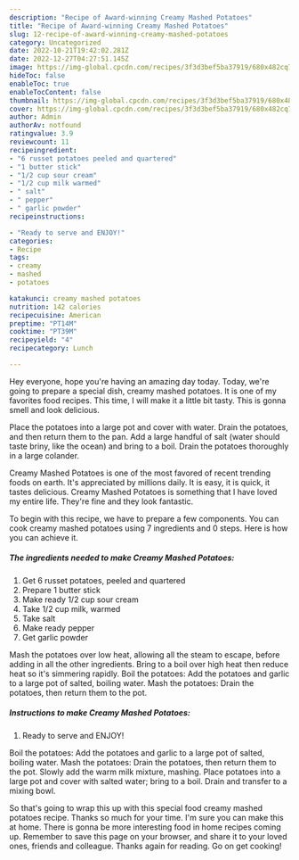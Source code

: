 ```yaml
---
description: "Recipe of Award-winning Creamy Mashed Potatoes"
title: "Recipe of Award-winning Creamy Mashed Potatoes"
slug: 12-recipe-of-award-winning-creamy-mashed-potatoes
category: Uncategorized
date: 2022-10-21T19:42:02.281Z
date: 2022-12-27T04:27:51.145Z
image: https://img-global.cpcdn.com/recipes/3f3d3bef5ba37919/680x482cq70/creamy-mashed-potatoes-recipe-main-photo.jpg
hideToc: false
enableToc: true
enableTocContent: false
thumbnail: https://img-global.cpcdn.com/recipes/3f3d3bef5ba37919/680x482cq70/creamy-mashed-potatoes-recipe-main-photo.jpg
cover: https://img-global.cpcdn.com/recipes/3f3d3bef5ba37919/680x482cq70/creamy-mashed-potatoes-recipe-main-photo.jpg
author: Admin
authorAv: notfound
ratingvalue: 3.9
reviewcount: 11
recipeingredient:
- "6 russet potatoes peeled and quartered"
- "1 butter stick"
- "1/2 cup sour cream"
- "1/2 cup milk warmed"
- " salt"
- " pepper"
- " garlic powder"
recipeinstructions:

- "Ready to serve and ENJOY!"
categories:
- Recipe
tags:
- creamy
- mashed
- potatoes

katakunci: creamy mashed potatoes 
nutrition: 142 calories
recipecuisine: American
preptime: "PT14M"
cooktime: "PT39M"
recipeyield: "4"
recipecategory: Lunch

---
```



Hey everyone, hope you're having an amazing day today. Today, we're going to prepare a special dish, creamy mashed potatoes. It is one of my favorites food recipes. This time, I will make it a little bit tasty. This is gonna smell and look delicious.

Place the potatoes into a large pot and cover with water. Drain the potatoes, and then return them to the pan. Add a large handful of salt (water should taste briny, like the ocean) and bring to a boil. Drain the potatoes thoroughly in a large colander.

Creamy Mashed Potatoes is one of the most favored of recent trending foods on earth. It's appreciated by millions daily. It is easy, it is quick, it tastes delicious. Creamy Mashed Potatoes is something that I have loved my entire life. They're fine and they look fantastic.


To begin with this recipe, we have to prepare a few components. You can cook creamy mashed potatoes using 7 ingredients and 0 steps. Here is how you can achieve it.

<!--inarticleads1-->

##### The ingredients needed to make Creamy Mashed Potatoes:

1. Get 6 russet potatoes, peeled and quartered
1. Prepare 1 butter stick
1. Make ready 1/2 cup sour cream
1. Take 1/2 cup milk, warmed
1. Take  salt
1. Make ready  pepper
1. Get  garlic powder


Mash the potatoes over low heat, allowing all the steam to escape, before adding in all the other ingredients. Bring to a boil over high heat then reduce heat so it&#39;s simmering rapidly. Boil the potatoes: Add the potatoes and garlic to a large pot of salted, boiling water. Mash the potatoes: Drain the potatoes, then return them to the pot. 

<!--inarticleads2-->

##### Instructions to make Creamy Mashed Potatoes:


1. Ready to serve and ENJOY!

Boil the potatoes: Add the potatoes and garlic to a large pot of salted, boiling water. Mash the potatoes: Drain the potatoes, then return them to the pot. Slowly add the warm milk mixture, mashing. Place potatoes into a large pot and cover with salted water; bring to a boil. Drain and transfer to a mixing bowl. 

So that's going to wrap this up with this special food creamy mashed potatoes recipe. Thanks so much for your time. I'm sure you can make this at home. There is gonna be more interesting food in home recipes coming up. Remember to save this page on your browser, and share it to your loved ones, friends and colleague. Thanks again for reading. Go on get cooking!
